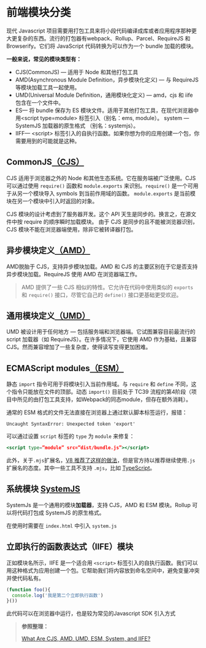 # 前端模块分类

现代 Javascript 项目需要用打包工具来将小段代码编译成库或者应用程序那种更大更复杂的东西。流行的打包器有webpack、Rollup、Parcel、RequireJS 和 Browserify。它们将 JavaScript 代码转换为可以作为一个 bundle 加载的模块。

**一般来说，常见的模块类型有：**

- CJS(CommonJS) — 适用于 Node 和其他打包工具
- AMD(Asynchronous Module Definition，异步模块化定义) — 与 RequireJS 等模块加载工具一起使用。
- UMD(Universal Module Definition，通用模块化定义) — amd，cjs 和 iife 包含在一个文件中。
- ES— 将 bundle 保存为 ES 模块文件。适用于其他打包工具，在现代浏览器中用\<script type=module> 标签引入（别名：ems, module）。
  system — SystemJS 加载器的原生格式 （别名：systemjs）。
- IIFF— \<script> 标签引入的自执行函数。如果你想为你的应用创建一个包，你需要用到的可能就是这种。

## CommonJS[（CJS）](https://en.wikipedia.org/wiki/CommonJS)

CJS 适用于浏览器之外的 Node 和其他生态系统。它在服务端被广泛使用。CJS 可以通过使用 `require()` 函数和 `module.exports` 来识别。`require()` 是一个可用于从另一个模块导入 symbols 到当前作用域的函数。 `module.exports` 是当前模块在另一个模块中引入时返回的对象。

CJS 模块的设计考虑到了服务器开发。这个 API 天生是同步的。换言之，在源文件中按 require 的顺序瞬时加载模块。
由于 CJS 是同步的且不能被浏览器识别，CJS 模块不能在浏览器端使用，除非它被转译器打包。

## 异步模块定义[（AMD）](https://en.wikipedia.org/wiki/Asynchronous_module_definition)

AMD脱胎于 CJS，支持异步模块加载。AMD 和 CJS 的主要区别在于它是否支持异步模块加载。RequireJS 使用 AMD 在浏览器端工作。

> AMD 提供了一些 CJS 相似的特性。它允许在代码中使用类似的 `exports` 和 `require()` 接口，尽管它自己的 `define()` 接口更基础更受欢迎。

## 通用模块定义[（UMD）](https://github.com/umdjs/umd)

UMD 被设计用于任何地方 — 包括服务端和浏览器端。它试图兼容目前最流行的 script 加载器（如 RequireJS）。在许多情况下，它使用 AMD 作为基础，且兼容 CJS。然而兼容增加了一些复杂度，使得读写变得更加困难。

## ECMAScript modules[（ESM）](https://developer.mozilla.org/zh-CN/docs/Web/JavaScript/Guide/Modules)

静态 `import` 指令可用于将模块引入当前作用域。与 `require` 和 `define` 不同，这个指令只能放在文件的顶部。动态 `import()` 目前处于 TC39 流程的第4阶段（项目中所见的由打包工具支持，如Webpack的同态module，但存在额外消耗）。

通常的 ESM 格式的文件无法直接在浏览器上通过默认脚本标签运行，报错：

`Uncaught SyntaxError: Unexpected token 'export'`

可以通过设置 `script` 标签的 `type` 为 `module` 来修复：

```jsx
<script type=”module” src=”dist/bundle.js”></script>
```

此外，关于`.mjs`扩展名，[V8 推荐了这样的做法](https://v8.dev/features/modules#mjs)，但是官方持以推荐继续使用`.js` 扩展名的态度。其中一些工具不支持 `.mjs`，比如 [TypeScript](https://www.typescriptlang.org/)。

## 系统模块 [SystemJS](https://github.com/systemjs/systemjs)

SystemJs 是一个通用的模块**加载器**，支持 CJS，AMD 和 ESM 模块。Rollup 可以将代码打包成 SystemJS 的原生格式。

在使用时需要在 `index.html` 中引入 `system.js`

## 立即执行的函数表达式（IIFE）模块

正如模块名所示，IIFE 是一个适合用 `<script>` 标签引入的自执行函数。我们可以用这种格式为应用创建一个包。它帮助我们将内容放到命名空间中，避免变量冲突并使代码私有。

```js
(function foo(){
  console.log('我是第二个立即执行函数')
}())
```

此代码可以在浏览器中运行，也是较为常见的Javascript SDK 引入方式

> **参照整理：**
>
> [What Are CJS, AMD, UMD, ESM, System, and IIFE?](https://betterprogramming.pub/what-are-cjs-amd-umd-esm-system-and-iife-3633a112db62)
